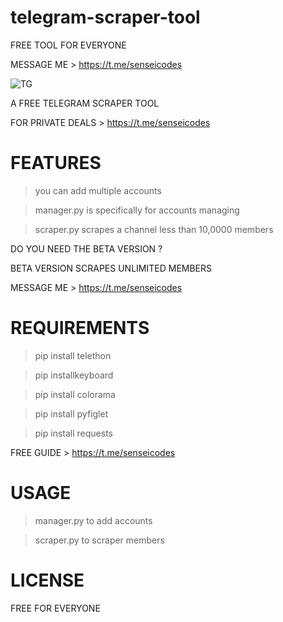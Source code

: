 # telegram-scraper-tool
FREE TOOL FOR EVERYONE

MESSAGE ME > https://t.me/senseicodes

![TG](https://user-images.githubusercontent.com/125784563/221007662-026096e3-9a63-4c73-b5e9-00f178a89644.jpeg)


A FREE TELEGRAM SCRAPER TOOL

FOR PRIVATE DEALS > https://t.me/senseicodes

# FEATURES
> you can add multiple accounts

> manager.py is specifically for accounts managing

> scraper.py scrapes a channel less than 10,0000 members


DO YOU NEED THE BETA VERSION ?

BETA VERSION SCRAPES UNLIMITED MEMBERS

MESSAGE ME > https://t.me/senseicodes


# REQUIREMENTS
> pip install telethon

> pip installkeyboard

> pip install colorama

> pip install pyfiglet

> pip install requests


FREE GUIDE > https://t.me/senseicodes

# USAGE 
> manager.py to add accounts

> scraper.py to scraper members


# LICENSE

FREE FOR EVERYONE
